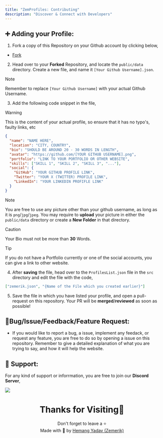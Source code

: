 ```yaml
---
title: "ZemProfiles: Contributing"
description: "Discover & Connect with Developers"
---
```


## ➕ Adding your Profile:

1. Fork a copy of this Repository on your Github account by clicking below,

- [Fork](https://github.com/Zemerik/ZemProfiles/fork)

2. Head over to your **Forked** Repository, and locate the `public/data` directory. Create a new file, and name it `[Your Github Username].json`. 

> [!Note]
> Remember to replace `[Your Github Username]` with your actual Github Username. 

3. Add the following code snippet in the file,

> [!Warning]
> This is the content of your actual profile, so ensure that it has no typo's, faulty links, etc

```json
{
  "name": "NAME HERE",
  "location": "CITY, COUNTRY",
  "bio": "SHOULD BE AROUND 20 - 30 WORDS IN LENGTH",
  "avatar": "https://github.com/[YOUR GITHUB USERNAME].png",
  "portfolio": "LINK TO YOUR PORTFOLIO OR OTHER WEBSITE",
  "skills": ["SKILL 1", "SKILL 2", "SKILL 3", "..."],
  "social": {
    "GitHub": "YOUR GITHUB PROFILE LINK",
    "Twitter": "YOUR X (TWITTER) PROFILE LINK",
    "LinkedIn": "YOUR LINKEDIN PROFIFLE LINK"
  }
}
```

>[!Note]
> You are free to use any picture other than your github username, as long as it is `png`/`jpg`/`jpeg`. You may require to **upload** your picture in either the `public/data` directory or create a **New Folder** in that directory. 

> [!Caution]
> Your Bio must not be more than **30** Words. 

> [!Tip]
> If you do not have a Portfolio currently or one of the social accounts, you can give a link to other website. 

4. After **saving** the file, head over to the `ProfilesList.json` file in the `src` directory and edit the file with the code,

```json
["zemerik.json", "{Name of the File which you created earlier}"]
```

5. Save the file in which you have listed your profile, and open a pull-request on this repository. Your PR will be **merged**/**reviewed** as soon as possible!

## 🐞Bug/Issue/Feedback/Feature Request:

- If you would like to report a bug, a issue, implement any feedack, or request any feature, you are free to do so by opening a issue on this repository. Remember to give a detailed explanation of what you are trying to say, and how it will help the website. 

## 💁 Support:

For any kind of support or inforrmation, you are free to join our **Discord Server**,

<a href = "https://discord.gg/UF9KsmuGbr">
  <img src = "https://invidget.switchblade.xyz/UF9KsmuGbr">
</a>

<h1 align = "center">
  Thanks for Visiting🙏
</h1>

<p align = "center">
  Don't forget to leave a ⭐ 
  <br>
  Made with 💖 by <a href = "https://github.com/Zemerik">Hemang Yadav (Zemerik)</a>
</p>
